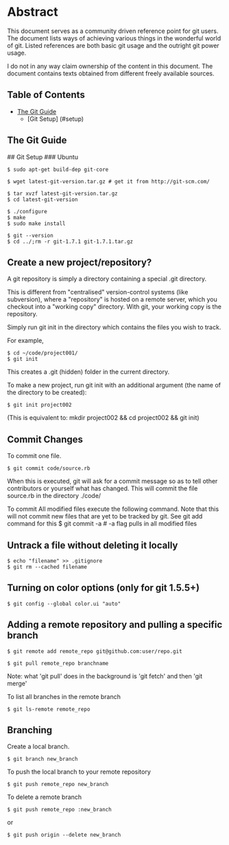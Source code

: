 # Abstract

This document serves as a community driven reference point for git users. The 
document lists ways of achieving various things in the wonderful world of git. 
Listed references are both basic git usage and the outright git power usage.

I do not in any way claim ownership of the content in this document. The 
document contains texts obtained from different freely available sources.

## Table of Contents

* [The Git Guide](#guide)
    * [Git Setup] (#setup)


## The Git Guide

<a name="setup">
## Git Setup
### Ubuntu

    $ sudo apt-get build-dep git-core

    $ wget latest-git-version.tar.gz # get it from http://git-scm.com/

    $ tar xvzf latest-git-version.tar.gz
    $ cd latest-git-version

    $ ./configure
    $ make
    $ sudo make install

    $ git --version
    $ cd ../;rm -r git-1.7.1 git-1.7.1.tar.gz 


## Create a new project/repository?

A git repository is simply a directory containing a special .git directory.

This is different from "centralised" version-control systems (like subversion), 
where a "repository" is hosted on a remote server, which you checkout into a 
"working copy" directory. With git, your working copy is the repository.

Simply run git init in the directory which contains the files you wish to track.

For example,

    $ cd ~/code/project001/
    $ git init

This creates a .git (hidden) folder in the current directory.

To make a new project, run git init with an additional argument (the name of the
 directory to be created):

    $ git init project002
(This is equivalent to: mkdir project002 && cd project002 && git init)

## Commit Changes
To commit one file. 

    $ git commit code/source.rb
When this is executed, git will ask for a commit message so as to tell other 
contributors or yourself what has changed. This will commit the file source.rb 
in the directory ./code/

To commit All modified files execute the following command. Note that this will 
not commit new files that are yet to be tracked by git. See git add command for
this
    $ git commit -a # -a flag pulls in all modified files

## Untrack a file without deleting it locally
    $ echo "filename" >> .gitignore
    $ git rm --cached filename

## Turning on color options (only for git 1.5.5+)
    $ git config --global color.ui "auto"
    
## Adding a remote repository and pulling a specific branch

    $ git remote add remote_repo git@github.com:user/repo.git

    $ git pull remote_repo branchname
Note: what 'git pull' does in the background is 'git fetch' and then 'git merge'

To list all branches in the remote branch

    $ git ls-remote remote_repo
    
## Branching
Create a local branch.

    $ git branch new_branch

To push the local branch to your remote repository

    $ git push remote_repo new_branch

To delete a remote branch

    $ git push remote_repo :new_branch
or

    $ git push origin --delete new_branch

## 


    

